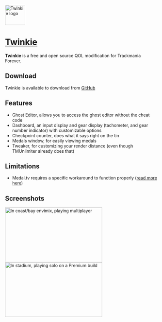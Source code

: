 <img src="https://github.com/TwinkieTweaks/Twinkie/blob/master/Media/t528.png?raw=true" alt="Twinkie logo" width="66" height="66"/>

# [Twinkie](https://github.com/TwinkieTweaks/Twinkie)

**Twinkie** is a free and open source QOL modification for Trackmania Forever.

## Download

Twinkie is available to download from [GitHub](https://github.com/TwinkieTweaks/Twinkie/releases/)

## Features

- Ghost Editor, allows you to access the ghost editor without the cheat code
- Dashboard, an input display and gear display (tachometer, and gear number indicator) with customizable options
- Checkpoint counter, does what it says right on the tin
- Medals window, for easily viewing medals
- Tweaker, for customizing your render distance (even though TMUnlimiter already does that)

## Limitations

- Medal.tv requires a specific workaround to function properly ([read more here](https://github.com/TwinkieTweaks/Twinkie?tab=readme-ov-file#medaltv))

## Screenshots

<div class="gallery">
					<a href="https://github.com/user-attachments/assets/5391ee54-9d2f-40a6-9c26-218cd95e2bf1" target="_blank">
						<img src="https://github.com/user-attachments/assets/5391ee54-9d2f-40a6-9c26-218cd95e2bf1" width="320" height="180" alt="In coast/bay envimix, playing multiplayer" />
					</a>
					<a href="https://github.com/user-attachments/assets/54d06017-bbf3-48ee-b8e1-a07288d3d672" target="_blank">
						<img src="https://github.com/user-attachments/assets/54d06017-bbf3-48ee-b8e1-a07288d3d672" width="320" height="180" alt="In stadium, playing solo on a Premium build" />
	                </a>
</div>
